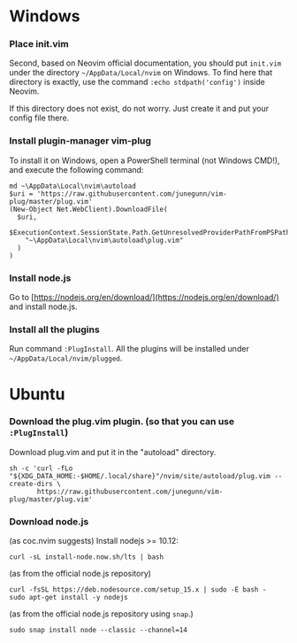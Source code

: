 # Windows
### Place init.vim
Second, based on Neovim official documentation, you should put `init.vim` under the directory `~/AppData/Local/nvim` on Windows.
To find here that directory is exactly, use the command `:echo stdpath('config')` inside Neovim.  

If this directory does not exist, do not worry. Just create it and put your config file there.

### Install plugin-manager vim-plug
To install it on Windows, open a PowerShell terminal (not Windows CMD!), and execute the following command:
```
md ~\AppData\Local\nvim\autoload
$uri = 'https://raw.githubusercontent.com/junegunn/vim-plug/master/plug.vim'
(New-Object Net.WebClient).DownloadFile(
  $uri,
  $ExecutionContext.SessionState.Path.GetUnresolvedProviderPathFromPSPath(
    "~\AppData\Local\nvim\autoload\plug.vim"
  )
)
```

### Install node.js
Go to [https://nodejs.org/en/download/](https://nodejs.org/en/download/) and install node.js.

### Install all the plugins
 Run command `:PlugInstall`. All the plugins will be installed under `~/AppData/Local/nvim/plugged`.

# Ubuntu
### Download the plug.vim plugin. (so that you can use `:PlugInstall`)
Download plug.vim and put it in the "autoload" directory.
```
sh -c 'curl -fLo "${XDG_DATA_HOME:-$HOME/.local/share}"/nvim/site/autoload/plug.vim --create-dirs \
       https://raw.githubusercontent.com/junegunn/vim-plug/master/plug.vim'
```

### Download node.js
(as coc.nvim suggests)
Install nodejs >= 10.12:
```
curl -sL install-node.now.sh/lts | bash
```
(as from the official node.js repository)
```
curl -fsSL https://deb.nodesource.com/setup_15.x | sudo -E bash -
sudo apt-get install -y nodejs
```
(as from the official node.js repository using `snap`.)
```
sudo snap install node --classic --channel=14
```

